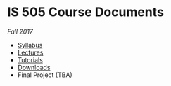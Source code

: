 # IS 505 Course Documents
_Fall 2017_

* [Syllabus](Syllabus.md)
* [Lectures](Slides)
* [Tutorials](Tutorials)
* [Downloads](Downloads)
* Final Project (TBA)

